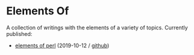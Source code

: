# Elements Of

A collection of writings with the elements of a variety of topics. Currently published:

- [elements of perl](http://stijnheymans.net/elements_of_perl.html) (2019-10-12 / [github](https://github.com/sheymans/elementsOf/blob/master/perl/index.md.html))